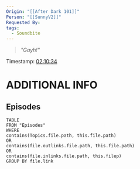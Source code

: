 ```yaml
---
Origin: "[[After Dark 101]]"
Person: "[[SunnyV2]]"
Requested By: 
tags:
  - Soundbite
---
```

> *"Gayh!"*

Timestamp: [02:10:34](https://youtu.be/r6vG1VKGnOo?t=7826)

# ADDITIONAL INFO

## Episodes
``` dataview
TABLE
FROM "Episodes"
WHERE 
contains(Topics.file.path, this.file.path) 
OR 
contains(file.outlinks.file.path, this.file.path)
OR
contains(file.inlinks.file.path, this.filep)
GROUP BY file.link
```